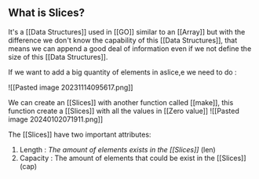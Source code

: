 
## What is Slices?

It's a [[Data Structures]] used in [[GO]] similar to an [[Array]] but with the difference we don't know the capability of this [[Data Structures]], that means we can append a good deal of information even if we not define the size of this [[Data Structures]].

If we want to add a big quantity of elements in aslice,e we need to do :

![[Pasted image 20231114095617.png]]

We can create an [[Slices]] with another function called [[make]], this function create a [[Slices]] with all the values in [[Zero value]]
![[Pasted image 20240102071911.png]]

The [[Slices]] have two important attributes:
1. Length : *The amount of elements exists in the [[Slices]]* (len)
2. Capacity : The amount of elements that could be exist in the [[Slices]] (cap)
